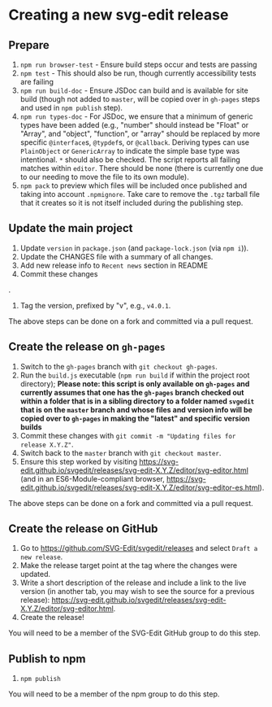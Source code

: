 # Creating a new svg-edit release

## Prepare

1. `npm run browser-test` - Ensure build steps occur and tests are passing
1. `npm test` - This should also be run, though currently accessibility tests
    are failing
1. `npm run build-doc` - Ensure JSDoc can build and is available for site
    build (though not added to `master`, will be copied over in `gh-pages`
    steps and used in `npm publish` step).
1. `npm run types-doc` - For JSDoc, we ensure that a minimum of generic types
    have been added (e.g., "number" should instead be "Float" or "Array",
    and "object", "function", or "array" should be replaced by more specific
    `@interface`s, `@typdef`s, or `@callback`. Deriving types can use
    `PlainObject` or `GenericArray` to indicate the simple base type was
    intentional. `*` should also be checked. The script reports all failing
    matches within `editor`. There should be none (there is currently one
    due to our needing to move the file to its own module).
1. `npm pack` to preview which files will be included once published and
    taking into account `.npmignore`. Take care to remove the `.tgz` tarball
    file that it creates so it is not itself included during the
    publishing step.

## Update the main project
<!--
1. Update the VERSION variable in Makefile.
-->
1. Update `version` in `package.json` (and `package-lock.json` (via `npm i`)).
1. Update the CHANGES file with a summary of all changes.
1. Add new release info to `Recent news` section in README
1. Commit these changes
<!-- with `git commit -m "Updating Makefile and CHANGES for release X.Y.Z"`-->.
1. Tag the version, prefixed by "v", e.g., `v4.0.1`.

The above steps can be done on a fork and committed via a pull request.

## Create the release on `gh-pages`
<!--
2. From the root directory run `make`.
3. Copy `build/svg-edit-X.Y.Z/`, `build/svg-edit-X.Y.Z-src.tar.gz`, and `build/svg-edit-X.Y.Z.zip` to a temporary directory.
-->

1. Switch to the `gh-pages` branch with `git checkout gh-pages`.
1. Run the `build.js` executable (`npm run build` if within the project root
    directory); **Please note: this script is only available on `gh-pages` and
    currently assumes that one has the `gh-pages` branch checked out within
    a folder that is in a sibling directory to a folder named `svgedit` that
    is on the `master` branch and whose files and version info will be copied
    over to `gh-pages` in making the "latest" and specific version builds**
1. Commit these changes with `git commit -m "Updating files for release X.Y.Z"`.
1. Switch back to the `master` branch with `git checkout master`.
1. Ensure this step worked by visiting
    <https://svg-edit.github.io/svgedit/releases/svg-edit-X.Y.Z/editor/svg-editor.html>
    (and in an ES6-Module-compliant browser,
    <https://svg-edit.github.io/svgedit/releases/svg-edit-X.Y.Z/editor/svg-editor-es.html>).

The above steps can be done on a fork and committed via a pull request.

## Create the release on GitHub
<!--
4. Attach the `svg-edit-X.Y.Z-src.tar.gz` and `build/svg-edit-X.Y.Z.zip` files to the release.
-->
1. Go to <https://github.com/SVG-Edit/svgedit/releases> and select
  `Draft a new release`.
1. Make the release target point at the tag where the <!-- makefile and -->
  changes were updated.
1. Write a short description of the release and include a link to the live
  version (in another tab, you may wish to see the source for a previous
  release):
  <https://svg-edit.github.io/svgedit/releases/svg-edit-X.Y.Z/editor/svg-editor.html>.
1. Create the release!

You will need to be a member of the SVG-Edit GitHub group to do this step.

## Publish to npm

1. `npm publish`

You will need to be a member of the npm group to do this step.
